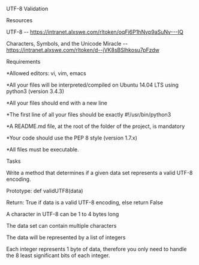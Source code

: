 UTF-8 Validation

Resources

UTF-8 -- https://intranet.alxswe.com/rltoken/oqFi6P1hNvp9aSuNv---IQ

Characters, Symbols, and the Unicode Miracle -- https://intranet.alxswe.com/rltoken/d--jVK8sBSlhkosu7pFzdw


Requirements

*Allowed editors: vi, vim, emacs

*All your files will be interpreted/compiled on Ubuntu 14.04 LTS using python3 (version 3.4.3)

*All your files should end with a new line

*The first line of all your files should be exactly #!/usr/bin/python3

*A README.md file, at the root of the folder of the project, is mandatory

*Your code should use the PEP 8 style (version 1.7.x)

*All files must be executable.


Tasks

Write a method that determines if a given data set represents a valid UTF-8 encoding.

Prototype: def validUTF8(data)

Return: True if data is a valid UTF-8 encoding, else return False

A character in UTF-8 can be 1 to 4 bytes long

The data set can contain multiple characters

The data will be represented by a list of integers

Each integer represents 1 byte of data, therefore you only need to handle the 8 least significant bits of each integer.

